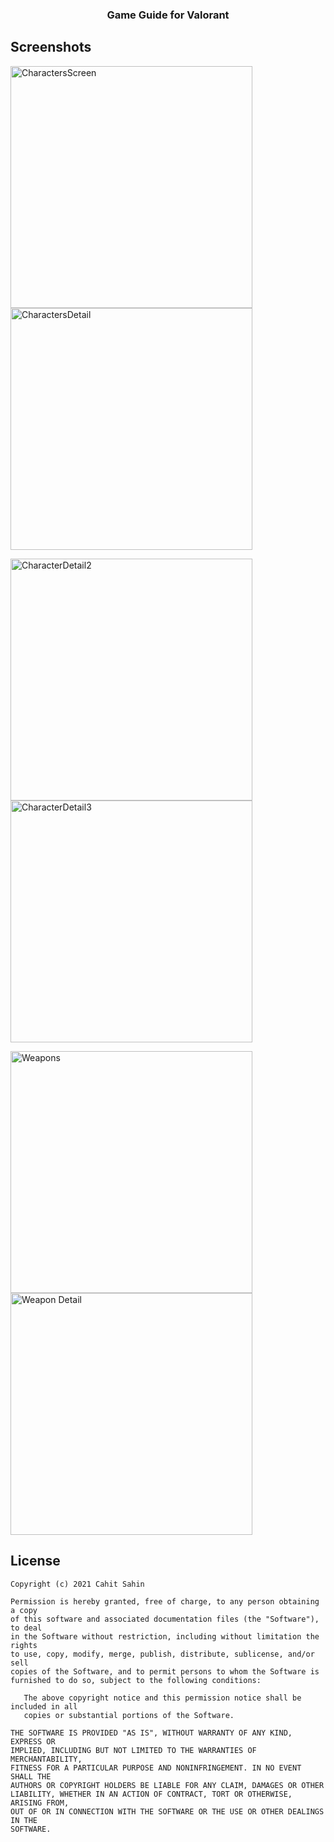 <h3 align="center">
	Game Guide for Valorant
</h3>


## Screenshots
<img
		width="387"
		alt="CharactersScreen"
	  src="https://user-images.githubusercontent.com/24645197/143658794-31d1fa33-ddda-40d6-af69-6cd9135f1e37.png">    <img width="387" alt="CharactersDetail" src="https://user-images.githubusercontent.com/24645197/143659653-5f7a4ba5-fcc8-4974-8ca5-523a171c0b15.png">
     
<img 
     width="387" 
     alt="CharacterDetail2" 
     src="https://user-images.githubusercontent.com/24645197/143658797-f56fa731-7df6-4ed0-aaa1-84e979bfe931.png"><img width="387" alt="CharacterDetail3" src="https://user-images.githubusercontent.com/24645197/143659537-568a1702-016d-4efd-a3b9-d15492b3ea8e.png">
    
<img 
     width="387" 
     alt="Weapons" 
     src="https://user-images.githubusercontent.com/24645197/143659279-5d45aafd-6aa7-4e0c-98bf-54315bf3b77a.png">
<img 
     width="387" 
     alt="Weapon Detail" 
     src="https://user-images.githubusercontent.com/24645197/143658795-b5c5e542-da92-4dd7-8683-58387d5dcd8c.png">
    
License
--------

    Copyright (c) 2021 Cahit Sahin

    Permission is hereby granted, free of charge, to any person obtaining a copy
    of this software and associated documentation files (the "Software"), to deal
    in the Software without restriction, including without limitation the rights
    to use, copy, modify, merge, publish, distribute, sublicense, and/or sell
    copies of the Software, and to permit persons to whom the Software is
    furnished to do so, subject to the following conditions:

       The above copyright notice and this permission notice shall be included in all
       copies or substantial portions of the Software.

    THE SOFTWARE IS PROVIDED "AS IS", WITHOUT WARRANTY OF ANY KIND, EXPRESS OR
    IMPLIED, INCLUDING BUT NOT LIMITED TO THE WARRANTIES OF MERCHANTABILITY,
    FITNESS FOR A PARTICULAR PURPOSE AND NONINFRINGEMENT. IN NO EVENT SHALL THE
    AUTHORS OR COPYRIGHT HOLDERS BE LIABLE FOR ANY CLAIM, DAMAGES OR OTHER
    LIABILITY, WHETHER IN AN ACTION OF CONTRACT, TORT OR OTHERWISE, ARISING FROM,
    OUT OF OR IN CONNECTION WITH THE SOFTWARE OR THE USE OR OTHER DEALINGS IN THE
    SOFTWARE.
    
     
  
    
